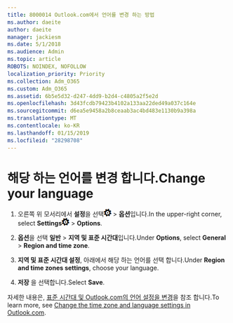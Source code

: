 ```yaml
---
title: 8000014 Outlook.com에서 언어를 변경 하는 방법
ms.author: daeite
author: daeite
manager: jackiesm
ms.date: 5/1/2018
ms.audience: Admin
ms.topic: article
ROBOTS: NOINDEX, NOFOLLOW
localization_priority: Priority
ms.collection: Adm_O365
ms.custom: Adm_O365
ms.assetid: 6b5e5d32-d247-4dd9-b2d4-c4805a2f5e2d
ms.openlocfilehash: 3d43fcdb79423b4102a133aa22ded49a037c164e
ms.sourcegitcommit: d6ea5e9458a2b8ceaab3ac4bd483e1130b9a398a
ms.translationtype: MT
ms.contentlocale: ko-KR
ms.lasthandoff: 01/15/2019
ms.locfileid: "28298708"
---
```

# <a name="change-your-language"></a><span data-ttu-id="9015e-102">해당 하는 언어를 변경 합니다.</span><span class="sxs-lookup"><span data-stu-id="9015e-102">Change your language</span></span>

1. <span data-ttu-id="9015e-103">오른쪽 위 모서리에서 **설정**을 선택![설정](media/f4b2e798-fff1-4a14-931f-5677a4543b58.png) \> **옵션**입니다.</span><span class="sxs-lookup"><span data-stu-id="9015e-103">In the upper-right corner, select **Settings**![Settings](media/f4b2e798-fff1-4a14-931f-5677a4543b58.png) \> **Options**.</span></span>
    
2. <span data-ttu-id="9015e-104">**옵션**을 선택 **일반** \> **지역 및 표준 시간대**입니다.</span><span class="sxs-lookup"><span data-stu-id="9015e-104">Under **Options**, select **General** \> **Region and time zone**.</span></span>
    
3. <span data-ttu-id="9015e-105">**지역 및 표준 시간대 설정**, 아래에서 해당 하는 언어를 선택 합니다.</span><span class="sxs-lookup"><span data-stu-id="9015e-105">Under **Region and time zones settings**, choose your language.</span></span>
    
4. <span data-ttu-id="9015e-106">**저장** 을 선택합니다.</span><span class="sxs-lookup"><span data-stu-id="9015e-106">Select **Save**.</span></span>
    
<span data-ttu-id="9015e-107">자세한 내용은, [표준 시간대 및 Outlook.com의 언어 설정을 변경](https://go.microsoft.com/fwlink/p/?linkid=873132)을 참조 합니다.</span><span class="sxs-lookup"><span data-stu-id="9015e-107">To learn more, see [Change the time zone and language settings in Outlook.com](https://go.microsoft.com/fwlink/p/?linkid=873132).</span></span>
  

